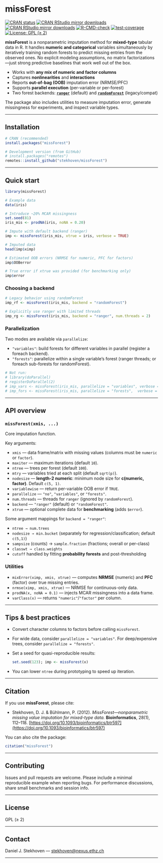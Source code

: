 # missForest

<!-- badges: start -->

[![CRAN status](https://www.r-pkg.org/badges/version/missForest)](https://CRAN.R-project.org/package=missForest)
[![CRAN RStudio mirror downloads](https://cranlogs.r-pkg.org/badges/last-month/missForest?color=blue)](https://r-pkg.org/pkg/missForest)
[![CRAN RStudio mirror downloads](https://cranlogs.r-pkg.org/badges/grand-total/missForest?color=blue)](https://r-pkg.org/pkg/missForest)
[![R-CMD-check](https://github.com/stekhoven/missForest/actions/workflows/R-CMD-check.yaml/badge.svg)](https://github.com/stekhoven/missForest/actions/workflows/R-CMD-check.yaml)
[![test-coverage](https://github.com/stekhoven/missForest/actions/workflows/test-coverage.yaml/badge.svg)](https://github.com/stekhoven/missForest/actions/workflows/test-coverage.yaml)
[![License: GPL (≥ 2)](https://img.shields.io/badge/license-GPL%20(%E2%89%A5%202)-blue.svg)](https://www.gnu.org/licenses/old-licenses/gpl-2.0.en.html)

<!-- badges: end -->

**missForest** is a nonparametric imputation method for **mixed-type** tabular data in R. It handles **numeric and categorical** variables simultaneously by iteratively training random forests to predict missing entries from the observed ones. No explicit modeling assumptions, no matrix factorizations—just strong predictive baselines that work well out of the box.

* Works with **any mix of numeric and factor columns**
* Captures **nonlinearities** and **interactions**
* Reports **out-of-bag (OOB)** imputation error (NRMSE/PFC)
* Supports **parallel execution** (per-variable or per-forest)
* Two forest backends: **[`ranger`](https://cran.r-project.org/package=ranger)** (default) and **[`randomForest`](https://cran.r-project.org/package=randomForest)** (legacy/compat)

The package also includes utilities to measure imputation error, generate missingness for experiments, and inspect variable types.

---

## Installation

```r
# CRAN (recommended)
install.packages("missForest")

# Development version (from GitHub)
# install.packages("remotes")
remotes::install_github("stekhoven/missForest")
```

---

## Quick start

```r
library(missForest)

# Example data
data(iris)

# Introduce ~20% MCAR missingness
set.seed(81)
iris_mis <- prodNA(iris, noNA = 0.20)

# Impute with default backend (ranger)
imp <- missForest(iris_mis, xtrue = iris, verbose = TRUE)

# Imputed data
head(imp$ximp)

# Estimated OOB errors (NRMSE for numeric, PFC for factors)
imp$OOBerror

# True error if xtrue was provided (for benchmarking only)
imp$error
```

### Choosing a backend

```r
# Legacy behavior using randomForest
imp_rf <- missForest(iris_mis, backend = "randomForest")

# Explicitly use ranger with limited threads
imp_rg <- missForest(iris_mis, backend = "ranger", num.threads = 2)
```

### Parallelization

Two modes are available via `parallelize`:

* `"variables"`: build forests for different variables in parallel (register a foreach backend).
* `"forests"`: parallelize within a single variable’s forest (ranger threads; or foreach sub-forests for randomForest).

```r
# Not run:
# library(doParallel)
# registerDoParallel(2)
# imp_vars <- missForest(iris_mis, parallelize = "variables", verbose = TRUE)
# imp_fors <- missForest(iris_mis, parallelize = "forests",  verbose = TRUE, num.threads = 2)
```

---

## API overview

### `missForest(xmis, ...)`

Core imputation function.

Key arguments:

* `xmis` — data frame/matrix with missing values (columns must be `numeric` or `factor`).
* `maxiter` — maximum iterations (default `10`).
* `ntree` — trees per forest (default `100`).
* `mtry` — variables tried at each split (default `sqrt(p)`).
* `nodesize` — **length-2 numeric**: minimum node size for **c(numeric, factor)**. Default `c(5, 1)`.
* `variablewise` — return per-variable OOB error if `TRUE`.
* `parallelize` — `"no"`, `"variables"`, or `"forests"`.
* `num.threads` — threads for `ranger` (ignored by `randomForest`).
* `backend` — `"ranger"` (default) or `"randomForest"`.
* `xtrue` — optional complete data for **benchmarking** (adds `$error`).

Some argument mappings for `backend = "ranger"`:

* `ntree → num.trees`
* `nodesize → min.bucket` (separately for regression/classification; default `c(5,1)`)
* `sampsize` (counts) → `sample.fraction` (fractions; overall or per-class)
* `classwt → class.weights`
* `cutoff` handled by fitting **probability forests** and post-thresholding

### Utilities

* `mixError(ximp, xmis, xtrue)` — computes **NRMSE** (numeric) and **PFC** (factor) over true missing entries.
* `nrmse(ximp, xmis, xtrue)` — NRMSE for continuous-only data.
* `prodNA(x, noNA = 0.1)` — injects MCAR missingness into a data frame.
* `varClass(x)` — returns `"numeric"`/`"factor"` per column.

---

## Tips & best practices

* Convert character columns to factors before calling `missForest`.
* For wide data, consider `parallelize = "variables"`. For deep/expensive trees, consider `parallelize = "forests"`.
* Set a seed for quasi-reproducible results:

  ```r
  set.seed(123); imp <- missForest(x)
  ```
* You can lower `ntree` during prototyping to speed up iteration.

---

## Citation

If you use **missForest**, please cite:

* Stekhoven, D. J. & Bühlmann, P. (2012). *MissForest—nonparametric missing value imputation for mixed-type data.* **Bioinformatics**, 28(1), 112–118. [https://doi.org/10.1093/bioinformatics/btr597](https://doi.org/10.1093/bioinformatics/btr597)

You can also cite the package:

```r
citation("missForest")
```

---

## Contributing

Issues and pull requests are welcome. Please include a minimal reproducible example when reporting bugs. For performance discussions, share small benchmarks and session info.

---

## License

GPL (≥ 2)

---

## Contact

Daniel J. Stekhoven — [stekhoven@nexus.ethz.ch](mailto:stekhoven@nexus.ethz.ch)

---
